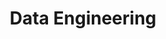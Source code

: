 ---
title: Data Engineering
description: Process of designing, building, and maintaining systems to collect, store, and process large-scale data efficiently
image:

# Badge style
style:
    background: "#2a9d8f"
    color: "#fff"
---
